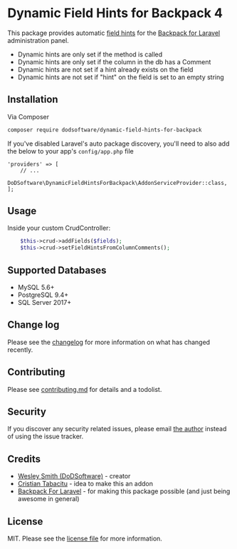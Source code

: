 # Dynamic Field Hints for Backpack 4


This package provides automatic [field hints](https://backpackforlaravel.com/docs/4.1/crud-fields#optional-field-attributes-for-presentation-purposes) for the [Backpack for Laravel](https://backpackforlaravel.com/) administration panel. 
 
- Dynamic hints are only set if the method is called
- Dynamic hints are only set if the column in the db has a Comment
- Dynamic hints are not set if a hint already exists on the field
- Dynamic hints are not set if "hint" on the field is set to an empty string


## Installation

Via Composer

``` bash
composer require dodsoftware/dynamic-field-hints-for-backpack
```

If you've disabled Laravel's auto package discovery, you'll need to also add the below to your app's `config/app.php` file

``` 
'providers' => [
    // ...
    DoDSoftware\DynamicFieldHintsForBackpack\AddonServiceProvider::class,
];
``` 

## Usage

Inside your custom CrudController:

```php
    $this->crud->addFields($fields);
    $this->crud->setFieldHintsFromColumnComments();
```

## Supported Databases
- MySQL 5.6+
- PostgreSQL 9.4+
- SQL Server 2017+

## Change log

Please see the [changelog](changelog.md) for more information on what has changed recently.

## Contributing

Please see [contributing.md](CONTRIBUTING.md) for details and a todolist.

## Security

If you discover any security related issues, please email [the author](composer.json) instead of using the issue tracker.

## Credits

- [Wesley Smith (DoDSoftware)](https://github.com/DoDSoftware) - creator
- [Cristian Tabacitu](https://github.com/tabacitu) - idea to make this an addon
- [Backpack For Laravel](https://backpackforlaravel.com/) - for making this package possible (and just being awesome in general)


## License

MIT. Please see the [license file](license.md) for more information.
